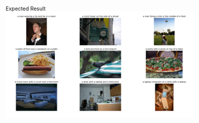 
Expected Result
![alt text](https://github.com/yiruijiang/deep_learning_projects/blob/master/image_captioning/sample_results.png)
